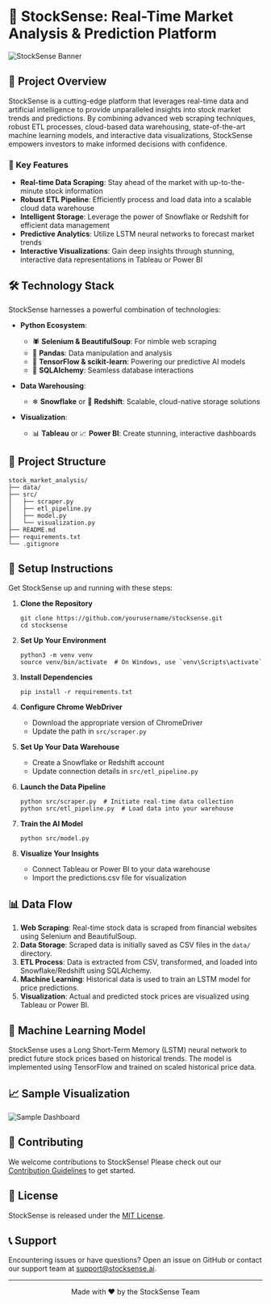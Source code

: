 # 🚀 StockSense: Real-Time Market Analysis & Prediction Platform

![StockSense Banner](https://via.placeholder.com/800x200?text=StockSense:+AI-Powered+Stock+Market+Insights)

## 🌟 Project Overview

StockSense is a cutting-edge platform that leverages real-time data and artificial intelligence to provide unparalleled insights into stock market trends and predictions. By combining advanced web scraping techniques, robust ETL processes, cloud-based data warehousing, state-of-the-art machine learning models, and interactive data visualizations, StockSense empowers investors to make informed decisions with confidence.

### 🔑 Key Features

- **Real-time Data Scraping**: Stay ahead of the market with up-to-the-minute stock information
- **Robust ETL Pipeline**: Efficiently process and load data into a scalable cloud data warehouse
- **Intelligent Storage**: Leverage the power of Snowflake or Redshift for efficient data management
- **Predictive Analytics**: Utilize LSTM neural networks to forecast market trends
- **Interactive Visualizations**: Gain deep insights through stunning, interactive data representations in Tableau or Power BI

## 🛠 Technology Stack

StockSense harnesses a powerful combination of technologies:

- **Python Ecosystem**:
  - 🕷 **Selenium & BeautifulSoup**: For nimble web scraping
  - 🐼 **Pandas**: Data manipulation and analysis
  - 🧠 **TensorFlow & scikit-learn**: Powering our predictive AI models
  - 🔗 **SQLAlchemy**: Seamless database interactions

- **Data Warehousing**:
  - ❄ **Snowflake** or 🚀 **Redshift**: Scalable, cloud-native storage solutions

- **Visualization**:
  - 📊 **Tableau** or 📈 **Power BI**: Create stunning, interactive dashboards

## 📂 Project Structure

```
stock_market_analysis/
├── data/
├── src/
│   ├── scraper.py
│   ├── etl_pipeline.py
│   ├── model.py
│   └── visualization.py
├── README.md
├── requirements.txt
└── .gitignore
```

## 🚀 Setup Instructions

Get StockSense up and running with these steps:

1. **Clone the Repository**
   ```
   git clone https://github.com/yourusername/stocksense.git
   cd stocksense
   ```

2. **Set Up Your Environment**
   ```
   python3 -m venv venv
   source venv/bin/activate  # On Windows, use `venv\Scripts\activate`
   ```

3. **Install Dependencies**
   ```
   pip install -r requirements.txt
   ```

4. **Configure Chrome WebDriver**
   - Download the appropriate version of ChromeDriver
   - Update the path in `src/scraper.py`

5. **Set Up Your Data Warehouse**
   - Create a Snowflake or Redshift account
   - Update connection details in `src/etl_pipeline.py`

6. **Launch the Data Pipeline**
   ```
   python src/scraper.py  # Initiate real-time data collection
   python src/etl_pipeline.py  # Load data into your warehouse
   ```

7. **Train the AI Model**
   ```
   python src/model.py
   ```

8. **Visualize Your Insights**
   - Connect Tableau or Power BI to your data warehouse
   - Import the predictions.csv file for visualization

## 📊 Data Flow

1. **Web Scraping**: Real-time stock data is scraped from financial websites using Selenium and BeautifulSoup.
2. **Data Storage**: Scraped data is initially saved as CSV files in the `data/` directory.
3. **ETL Process**: Data is extracted from CSV, transformed, and loaded into Snowflake/Redshift using SQLAlchemy.
4. **Machine Learning**: Historical data is used to train an LSTM model for price predictions.
5. **Visualization**: Actual and predicted stock prices are visualized using Tableau or Power BI.

## 🧠 Machine Learning Model

StockSense uses a Long Short-Term Memory (LSTM) neural network to predict future stock prices based on historical trends. The model is implemented using TensorFlow and trained on scaled historical price data.

## 📈 Sample Visualization

![Sample Dashboard](https://via.placeholder.com/600x400?text=StockSense+Interactive+Dashboard)

## 🤝 Contributing

We welcome contributions to StockSense! Please check out our [Contribution Guidelines](CONTRIBUTING.md) to get started.

## 📄 License

StockSense is released under the [MIT License](LICENSE).

## 📞 Support

Encountering issues or have questions? Open an issue on GitHub or contact our support team at support@stocksense.ai.

---

<p align="center">Made with ❤️ by the StockSense Team</p>
